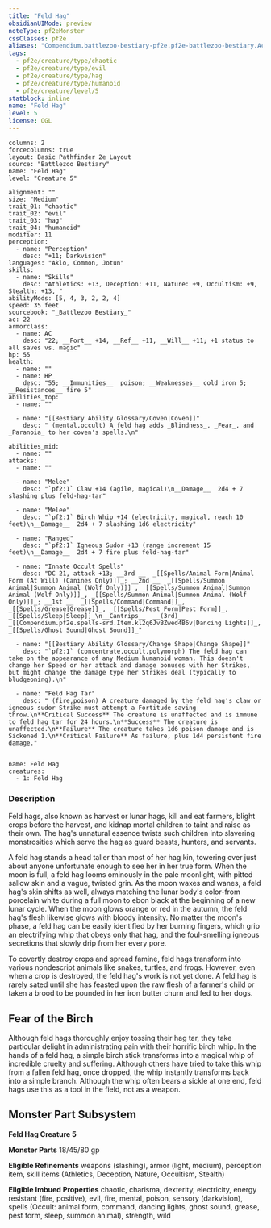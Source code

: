 ```yaml
---
title: "Feld Hag"
obsidianUIMode: preview
noteType: pf2eMonster
cssClasses: pf2e
aliases: "Compendium.battlezoo-bestiary-pf2e.pf2e-battlezoo-bestiary.Actor.2MZTruSFGFTioNB8" 
tags:
  - pf2e/creature/type/chaotic
  - pf2e/creature/type/evil
  - pf2e/creature/type/hag
  - pf2e/creature/type/humanoid
  - pf2e/creature/level/5
statblock: inline
name: "Feld Hag"
level: 5
license: OGL
---
```


```statblock
columns: 2
forcecolumns: true
layout: Basic Pathfinder 2e Layout
source: "Battlezoo Bestiary"
name: "Feld Hag"
level: "Creature 5"

alignment: ""
size: "Medium"
trait_01: "chaotic"
trait_02: "evil"
trait_03: "hag"
trait_04: "humanoid"
modifier: 11
perception:
  - name: "Perception"
    desc: "+11; Darkvision"
languages: "Aklo, Common, Jotun"
skills:
  - name: "Skills"
    desc: "Athletics: +13, Deception: +11, Nature: +9, Occultism: +9, Stealth: +13, "
abilityMods: [5, 4, 3, 2, 2, 4]
speed: 35 feet
sourcebook: "_Battlezoo Bestiary_"
ac: 22
armorclass:
  - name: AC
    desc: "22; __Fort__ +14, __Ref__ +11, __Will__ +11; +1 status to all saves vs. magic"
hp: 55
health:
  - name: ""
  - name: HP
    desc: "55; __Immunities__  poison; __Weaknesses__ cold iron 5; __Resistances__ fire 5"
abilities_top:
  - name: ""

  - name: "[[Bestiary Ability Glossary/Coven|Coven]]"
    desc: " (mental,occult) A feld hag adds _Blindness_, _Fear_, and _Paranoia_ to her coven's spells.\n"

abilities_mid:
  - name: ""
attacks:
  - name: ""

  - name: "Melee"
    desc: "`pf2:1` Claw +14 (agile, magical)\n__Damage__  2d4 + 7 slashing plus feld-hag-tar"

  - name: "Melee"
    desc: "`pf2:1` Birch Whip +14 (electricity, magical, reach 10 feet)\n__Damage__  2d4 + 7 slashing 1d6 electricity"

  - name: "Ranged"
    desc: "`pf2:1` Igneous Sudor +13 (range increment 15 feet)\n__Damage__  2d4 + 7 fire plus feld-hag-tar"

  - name: "Innate Occult Spells"
    desc: "DC 21, attack +13; __3rd __  _[[Spells/Animal Form|Animal Form (At Will) (Canines Only)]]_; __2nd __  _[[Spells/Summon Animal|Summon Animal (Wolf Only)]]_, _[[Spells/Summon Animal|Summon Animal (Wolf Only)]]_, _[[Spells/Summon Animal|Summon Animal (Wolf Only)]]_; __1st __  _[[Spells/Command|Command]]_, _[[Spells/Grease|Grease]]_, _[[Spells/Pest Form|Pest Form]]_, _[[Spells/Sleep|Sleep]]_\n__Cantrips__  __(3rd)__ _[[Compendium.pf2e.spells-srd.Item.kl2q6JvBZwed4B6v|Dancing Lights]]_, _[[Spells/Ghost Sound|Ghost Sound]]_"

  - name: "[[Bestiary Ability Glossary/Change Shape|Change Shape]]"
    desc: "`pf2:1` (concentrate,occult,polymorph) The feld hag can take on the appearance of any Medium humanoid woman. This doesn't change her Speed or her attack and damage bonuses with her Strikes, but might change the damage type her Strikes deal (typically to bludgeoning).\n"

  - name: "Feld Hag Tar"
    desc: " (fire,poison) A creature damaged by the feld hag's claw or igneous sudor Strike must attempt a Fortitude saving throw.\n**Critical Success** The creature is unaffected and is immune to feld hag tar for 24 hours.\n**Success** The creature is unaffected.\n**Failure** The creature takes 1d6 poison damage and is Sickened 1.\n**Critical Failure** As failure, plus 1d4 persistent fire damage."
 
```

```encounter-table
name: Feld Hag
creatures:
  - 1: Feld Hag
```


### Description
Feld hags, also known as harvest or lunar hags, kill and eat farmers, blight crops before the harvest, and kidnap mortal children to taint and raise as their own. The hag's unnatural essence twists such children into slavering monstrosities which serve the hag as guard beasts, hunters, and servants.

A feld hag stands a head taller than most of her hag kin, towering over just about anyone unfortunate enough to see her in her true form. When the moon is full, a feld hag looms ominously in the pale moonlight, with pitted sallow skin and a vague, twisted grin. As the moon waxes and wanes, a feld hag's skin shifts as well, always matching the lunar body's color-from porcelain white during a full moon to ebon black at the beginning of a new lunar cycle. When the moon glows orange or red in the autumn, the feld hag's flesh likewise glows with bloody intensity. No matter the moon's phase, a feld hag can be easily identified by her burning fingers, which grip an electrifying whip that obeys only that hag, and the foul-smelling igneous secretions that slowly drip from her every pore.

To covertly destroy crops and spread famine, feld hags transform into various nondescript animals like snakes, turtles, and frogs. However, even when a crop is destroyed, the feld hag's work is not yet done. A feld hag is rarely sated until she has feasted upon the raw flesh of a farmer's child or taken a brood to be pounded in her iron butter churn and fed to her dogs.

## Fear of the Birch

Although feld hags thoroughly enjoy tossing their hag tar, they take particular delight in administrating pain with their horrific birch whip. In the hands of a feld hag, a simple birch stick transforms into a magical whip of incredible cruelty and suffering. Although others have tried to take this whip from a fallen feld hag, once dropped, the whip instantly transforms back into a simple branch. Although the whip often bears a sickle at one end, feld hags use this as a tool in the field, not as a weapon.

## Monster Part Subsystem

**Feld Hag Creature 5**

**Monster Parts** 18/45/80 gp

**Eligible Refinements** weapons (slashing), armor (light, medium), perception item, skill items (Athletics, Deception, Nature, Occultism, Stealth)

**Eligible Imbued Properties** chaotic, charisma, dexterity, electricity, energy resistant (fire, positive), evil, fire, mental, poison, sensory (darkvision), spells (Occult: animal form, command, dancing lights, ghost sound, grease, pest form, sleep, summon animal), strength, wild
